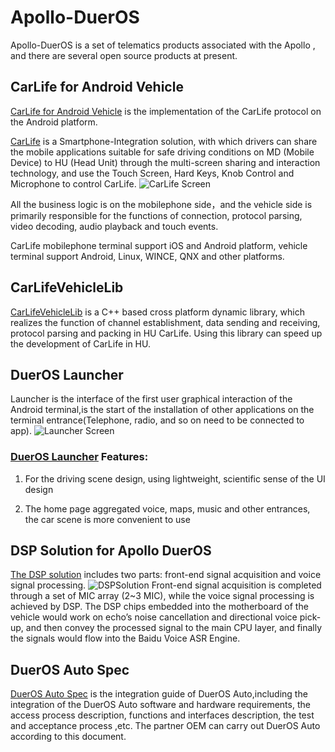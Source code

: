 # Apollo-DuerOS
 Apollo-DuerOS is a set of telematics products associated with the Apollo , and there are several open source products at present.
 
## CarLife for Android Vehicle 

[CarLife for Android Vehicle](https://github.com/ApolloAuto/apollo-DuerOS/tree/master/CarLife-Android-Vehicle) is the implementation of the CarLife protocol on the Android platform.

[CarLife](http://carlife.baidu.com/) is a Smartphone-Integration solution, with which drivers can  share the mobile applications suitable for safe driving conditions on MD (Mobile Device) to HU (Head Unit) through the multi-screen sharing and interaction technology, and use the Touch Screen, Hard Keys, Knob Control and Microphone to control CarLife. 
![CarLife Screen](CarLife.jpeg)

All the business logic is on the mobilephone side，and the vehicle side  is primarily responsible for the functions of connection, protocol parsing, video decoding, audio playback and touch events.

CarLife mobilephone terminal support iOS and Android platform, vehicle terminal support Android, Linux, WINCE, QNX and other platforms.

## CarLifeVehicleLib
[CarLifeVehicleLib](https://github.com/ApolloAuto/apollo-DuerOS/tree/master/CarLife-Vehicle-Lib) is a C++ based cross platform dynamic library, which realizes the function of channel establishment, data sending and receiving, protocol parsing and packing in HU CarLife. Using this library can speed up the development of CarLife in HU.


## DuerOS Launcher
Launcher is the interface of the first user graphical interaction of the Android terminal,is the start of the installation of other applications on the terminal entrance(Telephone, radio, and so on need to be connected to app).
![Launcher Screen](Launcher.jpeg)

### [DuerOS Launcher](https://github.com/ApolloAuto/apollo-DuerOS/tree/master/DuerOS-Launcher) Features:
1. For the driving scene design, using lightweight, scientific sense of the UI design

2. The home page aggregated voice, maps, music and other entrances, the car scene is more convenient to use

## DSP Solution for Apollo DuerOS
[The  DSP solution](https://github.com/ApolloAuto/apollo-DuerOS/tree/master/DSP-Solution-For-DuerOS) includes two parts: front-end signal acquisition and voice signal processing.
![DSPSolution](DSPDesign.png)
Front-end signal acquisition is completed through a set of MIC array (2~3 MIC), while the voice signal processing is achieved by DSP. The DSP chips embedded into the motherboard of the vehicle would work on echo’s noise cancellation and directional voice pick-up, and then convey the processed signal to the main CPU layer, and finally the signals would flow into the Baidu Voice ASR Engine.

## DuerOS Auto Spec
[DuerOS Auto Spec](https://github.com/ApolloAuto/apollo-DuerOS/tree/master/DuerOS-Auto-Spec) is the integration guide of DuerOS Auto,including the integration of the DuerOS Auto software and hardware requirements, the access process description,  functions and  interfaces description, the test and acceptance process ,etc. The partner OEM can carry out DuerOS Auto according to this document.
